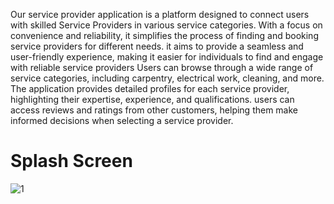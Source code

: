 Our service provider application is a platform designed to connect users with skilled Service Providers in various service categories. With a focus on convenience and reliability, it simplifies the process of finding and booking service providers for different needs. it aims to provide a seamless and user-friendly experience, making it easier for individuals to find and engage with reliable service providers Users can browse through a wide range of service categories, including carpentry, electrical work, cleaning, and more. The application provides detailed profiles for each service provider, highlighting their expertise, experience, and qualifications. users can access reviews and ratings from other customers, helping them make informed decisions when selecting a service provider.

# Splash Screen  
![1](https://github.com/mo7ame3/graduationProject/assets/108547900/3490ab4d-fbcc-4c59-923b-cd51361709f6)

